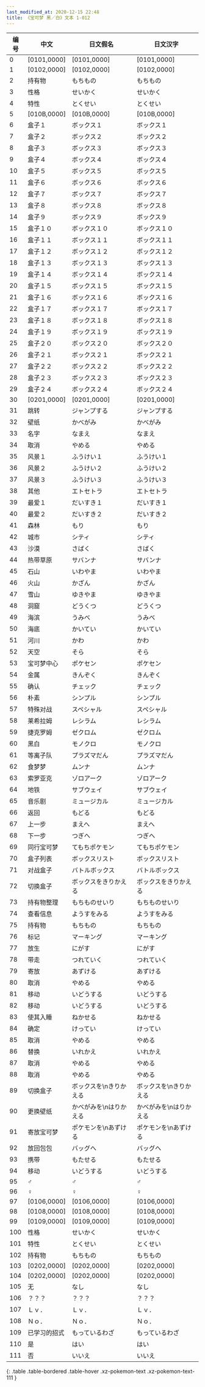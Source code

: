 ```yaml
---
last_modified_at: 2020-12-15 22:48
title: 《宝可梦 黑／白》文本 1-012
---
```

| 编号 | 中文 | 日文假名 | 日文汉字 |
| ---- | ---- | ---- | --- |
| 0 | [0101,0000] | [0101,0000] | [0101,0000] |
| 1 | [0102,0000] | [0102,0000] | [0102,0000] |
| 2 | 持有物 | もちもの | もちもの |
| 3 | 性格 | せいかく | せいかく |
| 4 | 特性 | とくせい | とくせい |
| 5 | [010B,0000] | [010B,0000] | [010B,0000] |
| 6 | 盒子１ | ボックス１ | ボックス１ |
| 7 | 盒子２ | ボックス２ | ボックス２ |
| 8 | 盒子３ | ボックス３ | ボックス３ |
| 9 | 盒子４ | ボックス４ | ボックス４ |
| 10 | 盒子５ | ボックス５ | ボックス５ |
| 11 | 盒子６ | ボックス６ | ボックス６ |
| 12 | 盒子７ | ボックス７ | ボックス７ |
| 13 | 盒子８ | ボックス８ | ボックス８ |
| 14 | 盒子９ | ボックス９ | ボックス９ |
| 15 | 盒子１０ | ボックス１０ | ボックス１０ |
| 16 | 盒子１１ | ボックス１１ | ボックス１１ |
| 17 | 盒子１２ | ボックス１２ | ボックス１２ |
| 18 | 盒子１３ | ボックス１３ | ボックス１３ |
| 19 | 盒子１４ | ボックス１４ | ボックス１４ |
| 20 | 盒子１５ | ボックス１５ | ボックス１５ |
| 21 | 盒子１６ | ボックス１６ | ボックス１６ |
| 22 | 盒子１７ | ボックス１７ | ボックス１７ |
| 23 | 盒子１８ | ボックス１８ | ボックス１８ |
| 24 | 盒子１９ | ボックス１９ | ボックス１９ |
| 25 | 盒子２０ | ボックス２０ | ボックス２０ |
| 26 | 盒子２１ | ボックス２１ | ボックス２１ |
| 27 | 盒子２２ | ボックス２２ | ボックス２２ |
| 28 | 盒子２３ | ボックス２３ | ボックス２３ |
| 29 | 盒子２４ | ボックス２４ | ボックス２４ |
| 30 | [0201,0000] | [0201,0000] | [0201,0000] |
| 31 | 跳转 | ジャンプする | ジャンプする |
| 32 | 壁纸 | かべがみ | かべがみ |
| 33 | 名字 | なまえ | なまえ |
| 34 | 取消 | やめる | やめる |
| 35 | 风景１ | ふうけい１ | ふうけい１ |
| 36 | 风景２ | ふうけい２ | ふうけい２ |
| 37 | 风景３ | ふうけい３ | ふうけい３ |
| 38 | 其他 | エトセトラ | エトセトラ |
| 39 | 最爱１ | だいすき１ | だいすき１ |
| 40 | 最爱２ | だいすき２ | だいすき２ |
| 41 | 森林 | もり | もり |
| 42 | 城市 | シティ | シティ |
| 43 | 沙漠 | さばく | さばく |
| 44 | 热带草原 | サバンナ | サバンナ |
| 45 | 石山 | いわやま | いわやま |
| 46 | 火山 | かざん | かざん |
| 47 | 雪山 | ゆきやま | ゆきやま |
| 48 | 洞窟 | どうくつ | どうくつ |
| 49 | 海滨 | うみべ | うみべ |
| 50 | 海底 | かいてい | かいてい |
| 51 | 河川 | かわ | かわ |
| 52 | 天空 | そら | そら |
| 53 | 宝可梦中心 | ポケセン | ポケセン |
| 54 | 金属 | きんぞく | きんぞく |
| 55 | 确认 | チェック | チェック |
| 56 | 朴素 | シンプル | シンプル |
| 57 | 特殊对战 | スペシャル | スペシャル |
| 58 | 莱希拉姆 | レシラム | レシラム |
| 59 | 捷克罗姆 | ゼクロム | ゼクロム |
| 60 | 黑白 | モノクロ | モノクロ |
| 61 | 等离子队 | プラズマだん | プラズマだん |
| 62 | 食梦梦 | ムンナ | ムンナ |
| 63 | 索罗亚克 | ゾロアーク | ゾロアーク |
| 64 | 地铁 | サブウェイ | サブウェイ |
| 65 | 音乐剧 | ミュージカル | ミュージカル |
| 66 | 返回 | もどる | もどる |
| 67 | 上一步 | まえへ | まえへ |
| 68 | 下一步 | つぎへ | つぎへ |
| 69 | 同行宝可梦 | てもちポケモン | てもちポケモン |
| 70 | 盒子列表 | ボックスリスト | ボックスリスト |
| 71 | 对战盒子 | バトルボックス | バトルボックス |
| 72 | 切换盒子 | ボックスをきりかえる | ボックスをきりかえる |
| 73 | 持有物整理 | もちものせいり | もちものせいり |
| 74 | 查看信息 | ようすをみる | ようすをみる |
| 75 | 持有物 | もちもの | もちもの |
| 76 | 标记 | マーキング | マーキング |
| 77 | 放生 | にがす | にがす |
| 78 | 带走 | つれていく | つれていく |
| 79 | 寄放 | あずける | あずける |
| 80 | 取消 | やめる | やめる |
| 81 | 移动 | いどうする | いどうする |
| 82 | 移动 | いどうする | いどうする |
| 83 | 使其入睡 | ねかせる | ねかせる |
| 84 | 确定 | けってい | けってい |
| 85 | 取消 | やめる | やめる |
| 86 | 替换 | いれかえ | いれかえ |
| 87 | 取消 | やめる | やめる |
| 88 | 取消 | やめる | やめる |
| 89 | 切换盒子 | ボックスを\nきりかえる | ボックスを\nきりかえる |
| 90 | 更换壁纸 | かべがみを\nはりかえる | かべがみを\nはりかえる |
| 91 | 寄放宝可梦 | ポケモンを\nあずける | ポケモンを\nあずける |
| 92 | 放回包包 | バッグへ | バッグへ |
| 93 | 携带 | もたせる | もたせる |
| 94 | 移动 | いどうする | いどうする |
| 95 | ♂ | ♂ | ♂ |
| 96 | ♀ | ♀ | ♀ |
| 97 | [0106,0000] | [0106,0000] | [0106,0000] |
| 98 | [0108,0000] | [0108,0000] | [0108,0000] |
| 99 | [0109,0000] | [0109,0000] | [0109,0000] |
| 100 | 性格 | せいかく | せいかく |
| 101 | 特性 | とくせい | とくせい |
| 102 | 持有物 | もちもの | もちもの |
| 103 | [0202,0000] | [0202,0000] | [0202,0000] |
| 104 | [0202,0000] | [0202,0000] | [0202,0000] |
| 105 | 无 | なし | なし |
| 106 | ？？？ | ？？？ | ？？？ |
| 107 | Ｌｖ． | Ｌｖ． | Ｌｖ． |
| 108 | Ｎｏ． | Ｎｏ． | Ｎｏ． |
| 109 | 已学习的招式 | もっているわざ | もっているわざ |
| 110 | 是 | はい | はい |
| 111 | 否 | いいえ | いいえ |
{: .table .table-bordered .table-hover .xz-pokemon-text .xz-pokemon-text-111 }